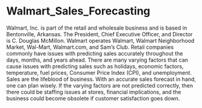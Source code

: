 # Walmart_Sales_Forecasting

Walmart, Inc. is part of the retail and wholesale business and is based in Bentonville, Arkansas. The President, Chief Executive Officer, and Director is C. Douglas McMillon. Walmart operates Walmart, Walmart Neighborhood Market, Wal-Mart, Walmart.com, and Sam’s Club. Retail companies commonly have issues with predicting sales accurately throughout the days, months, and years ahead. There are many varying factors that can cause issues with predicting sales such as holidays, economic factors, temperature, fuel prices, Consumer Price Index (CPI), and unemployment. Sales are the lifeblood of business. With an accurate sales forecast in hand, one can plan wisely. If the varying factors are not predicted correctly, then there could be staffing issues at stores, financial implications, and the business could become obsolete if customer satisfaction goes down. 
